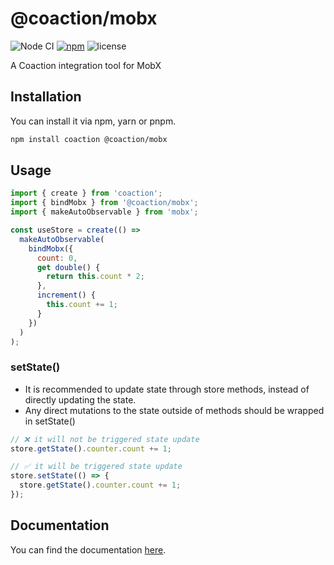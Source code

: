 # @coaction/mobx

![Node CI](https://github.com/unadlib/coaction/workflows/Node%20CI/badge.svg)
[![npm](https://img.shields.io/npm/v/@coaction/mobx.svg)](https://www.npmjs.com/package/@coaction/mobx)
![license](https://img.shields.io/npm/l/@coaction/mobx)

A Coaction integration tool for MobX

## Installation

You can install it via npm, yarn or pnpm.

```sh
npm install coaction @coaction/mobx
```

## Usage

```js
import { create } from 'coaction';
import { bindMobx } from '@coaction/mobx';
import { makeAutoObservable } from 'mobx';

const useStore = create(() =>
  makeAutoObservable(
    bindMobx({
      count: 0,
      get double() {
        return this.count * 2;
      },
      increment() {
        this.count += 1;
      }
    })
  )
);
```

### setState()

- It is recommended to update state through store methods, instead of directly updating the state.
- Any direct mutations to the state outside of methods should be wrapped in setState()

```js
// ❌ it will not be triggered state update
store.getState().counter.count += 1;

// ✅ it will be triggered state update
store.setState(() => {
  store.getState().counter.count += 1;
});
```

## Documentation

You can find the documentation [here](https://github.com/unadlib/coaction).
